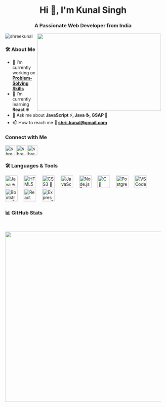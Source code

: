 <h1 align="center">Hi 👋, I'm Kunal Singh</h1>
<h3 align="center">A Passionate Web Developer from India</h3>

<img align="right" src="https://leetcard.jacoblin.cool/shreekunal?theme=chartreuse&font=Baloo%20Bhai%202" height="250" width="400">

<p align="left"> <img src="https://komarev.com/ghpvc/?username=shreekunal&label=Profile%20views&color=6BD600&style=flat" alt="shreekunal"/> </p>

### 🛠️ About Me  

- 🔭 I’m currently working on **[Problem-Solving Skills](https://github.com/shreekunal/DSA-Practice)**
- 🌱 I’m currently learning **React ⚛️**
- 💬 Ask me about **JavaScript ⚡, Java ☕, GSAP 🎨**
- 📫 How to reach me **📩 shrii.kunal@gmail.com**

<h3>Connect with Me</h3>  

<p align="left">
<a href="https://linkedin.com/in/shreekunal" target="blank"><img align="center" src="https://img.shields.io/static/v1?message=LinkedIn&logo=linkedin&label=&color=0077B5&logoColor=white&labelColor=&style=for-the-badge" alt="shreekunal" height="32"/></a>
<a href="https://www.hackerrank.com/profile/shrii_kunal" target="blank"><img align="center" src="https://img.shields.io/static/v1?message=HackerRank&logo=hackerrank&label=&color=2EC866&logoColor=white&labelColor=&style=for-the-badge" alt="shreekunal" height="32"/></a>
<a href="mailto:shrii.kunal@gmail.com" target="blank"><img align="center" src="https://img.shields.io/static/v1?message=Gmail&logo=gmail&label=&color=D14836&logoColor=white&labelColor=&style=for-the-badge" alt="shreekunal" height="32"/></a>
</p>

<h3>🛠️ Languages & Tools</h3>

<div align="left">
  <img src="https://cdn.jsdelivr.net/gh/devicons/devicon/icons/java/java-original.svg" height="40" alt="Java ☕" />
  <img width="12" />
  <img src="https://cdn.jsdelivr.net/gh/devicons/devicon/icons/html5/html5-original.svg" height="40" alt="HTML5 🌐" />
  <img width="12" />
  <img src="https://cdn.jsdelivr.net/gh/devicons/devicon/icons/css3/css3-original.svg" height="40" alt="CSS3 🎨" />
  <img width="12" />
  <img src="https://cdn.jsdelivr.net/gh/devicons/devicon/icons/javascript/javascript-original.svg" height="40" alt="JavaScript ⚡" />
  <img width="12" />
  <img src="https://cdn.jsdelivr.net/gh/devicons/devicon/icons/nodejs/nodejs-original.svg" height="40" alt="Node.js 🌳" />
  <img width="12" />
  <img src="https://cdn.jsdelivr.net/gh/devicons/devicon/icons/c/c-original.svg" height="40" alt="C 🚀" />
  <img width="12" />
  <img src="https://cdn.jsdelivr.net/gh/devicons/devicon/icons/postgresql/postgresql-original.svg" height="40" alt="PostgreSQL 🛢️" />
  <img width="12" />
  <img src="https://cdn.jsdelivr.net/gh/devicons/devicon/icons/vscode/vscode-original.svg" height="40" alt="VS Code 💻" />
  <img width="12" />
  <img src="https://cdn.jsdelivr.net/gh/devicons/devicon/icons/bootstrap/bootstrap-original.svg" height="40" alt="Bootstrap 💜" />
  <img width="12" />
  <img src="https://cdn.jsdelivr.net/gh/devicons/devicon/icons/react/react-original.svg" height="40" alt="React ⚛️" />
  <img width="12" />
  <img src="https://cdn.jsdelivr.net/gh/devicons/devicon/icons/express/express-original.svg" height="40" alt="Express.js 🚀" />
</div>


<h3> 📊 GitHub Stats</h3>  

<p><img src="https://github-readme-streak-stats.herokuapp.com?user=shreekunal&theme=chartreuse-dark&hide_border=true&card_width=500" alt="" /></p>
<p><img align="left" src="https://github-readme-stats.vercel.app/api/top-langs?username=shreekunal&show_icons=true&locale=en&layout=compact&theme=chartreuse-dark&hide_border=true" alt="" /></p>
<p><img align="center" src="https://github-readme-stats.vercel.app/api?username=shreekunal&show_icons=true&locale=en&theme=chartreuse-dark&hide_border=true" alt="" /></p>
<p><img align="center" width="550" src="https://leetcard.jacoblin.cool/shreekunal?theme=chartreuse&font=Baloo%20Bhai%202&ext=heatmap" alt="" /></p>
